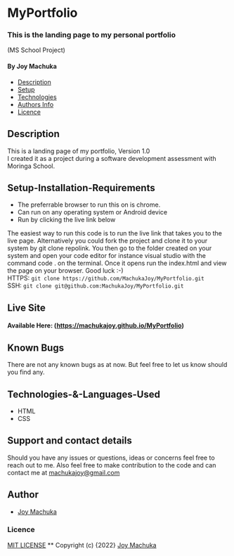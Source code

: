 # MyPortfolio

### This is the landing page to my personal portfolio
(MS School Project)

#### By **Joy Machuka**

+ [Description](#Description)
+ [Setup](#Setup-Installation-Requirements)
+ [Technologies](#Technologies-&-Languages-Used)
+ [Authors Info](#Author)
+ [Licence](#Licence)

## Description

This is a landing page of my portfolio, Version 1.0<br>
I created it as a project during a software development assessment with Moringa School.


## Setup-Installation-Requirements
* The preferrable browser to run this on is chrome.
* Can run on any operating system or Android device 
* Run by clicking the live link below<br>

The easiest way to run this code is to run the live link that takes you to the live page. Alternatively you could fork the project and clone it to your system by git clone repolink. You then go to the folder created on your system and open your code editor for instance visual studio with the command  code . on the terminal. Once it opens run the index.html and view the page on your browser. Good luck :-)<br>
HTTPS: `git clone https://github.com/MachukaJoy/MyPortfolio.git`<br>
SSH: `git clone git@github.com:MachukaJoy/MyPortfolio.git`
## Live Site

#### Available Here: (https://machukajoy.github.io/MyPortfolio)


## Known Bugs
There are not any known bugs as at now. But feel free to let us know should you find any.

## Technologies-&-Languages-Used
* HTML
* CSS

## Support and contact details
Should you have any issues or questions, ideas or concerns feel free to reach out to me. Also feel free to make contribution to the code and can contact me at machukajoy@gmail.com
## Author

- [Joy Machuka](https://github.com/MachukaJoy)
### Licence
[MIT LICENSE](https://github.com/MachukaJoy/MyPortfolio/blob/main/LICENSE)
**
Copyright (c) {2022} [Joy Machuka ](https://github.com/MachukaJoy)